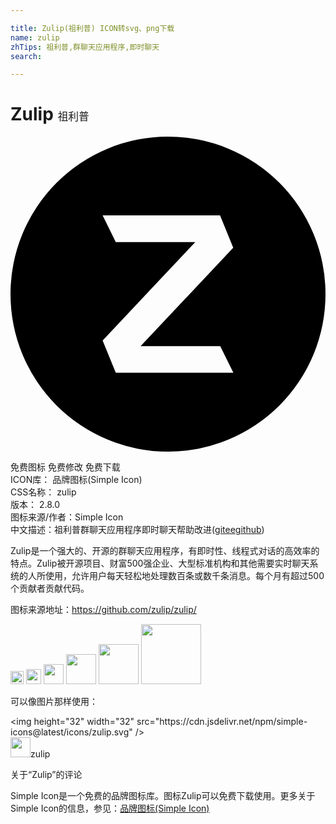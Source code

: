 ```yaml
---

title: Zulip(祖利普) ICON转svg、png下载
name: zulip
zhTips: 祖利普,群聊天应用程序,即时聊天
search: 

---
```


# Zulip  <small style="font-size: 60%;font-weight: 100">祖利普</small>

<div id="svg" class="svg-wrap">
<svg role="img" viewBox="0 0 24 24" xmlns="http://www.w3.org/2000/svg"><title>Zulip icon</title><path d="M24 12a12 12 0 1 1-24 0 12 12 0 0 1 24 0zm-8.03-6H7.02l1 2.03h6.06l-7.06 7.5 1 2.46h8.96l-1-2.02H9.91l7.06-7.5-1-2.46z"/></svg>
</div>
<detail full-name='zulip'></detail>

<div class="detail-page">
<p>
<span><span class="badge-success badge">免费图标</span> <span class="badge-success badge">免费修改</span>  <span class="badge-success badge">免费下载</span> </span>
<br/>
<span>
ICON库：
<span class="badge-secondary badge">品牌图标(Simple Icon)</span> 
</span>
<br/>
<span>
CSS名称：
<span class="badge-secondary badge">zulip</span> 
</span>

<br/>
<span>
版本：
<span class="badge-secondary badge">2.8.0</span> 
</span>
<br/>
<span>图标来源/作者：<span class="badge-light badge">Simple Icon</span></span> 
<br/>
<span class="zh-detail">中文描述：<span class="badge-primary badge">祖利普</span><span class="badge-primary badge">群聊天应用程序</span><span class="badge-primary badge">即时聊天</span><span class="help-link"><span>帮助改进</span>(<a href="https://gitee.com/liuwave/icon-helper/edit/master/json/brands/zulip.json" target="_blank" rel="noopener noreferrer">gitee</a><a href="https://github.com/liuwave/icon-helper/edit/master/json/brands/zulip.json" target="_blank" rel="noopener noreferrer">github</a></span>)</span><br/>
</p>
</div><div class="description description alert alert-light"><p>Zulip是一个强大的、开源的群聊天应用程序，有即时性、线程式对话的高效率的特点。Zulip被开源项目、财富500强企业、大型标准机构和其他需要实时聊天系统的人所使用，允许用户每天轻松地处理数百条或数千条消息。每个月有超过500个贡献者贡献代码。</p><p>图标来源地址：<a href="https://github.com/zulip/zulip/" target="_blank" rel="noopener noreferrer">https://github.com/zulip/zulip/</a></p></div>
<div class="alert alert-dark">
<img height="21" width="21" src="https://cdn.jsdelivr.net/npm/simple-icons@latest/icons/zulip.svg" />
<img height="24" width="24" src="https://cdn.jsdelivr.net/npm/simple-icons@latest/icons/zulip.svg" />
<img height="32" width="32" src="https://cdn.jsdelivr.net/npm/simple-icons@latest/icons/zulip.svg" />
<img height="48" width="48" src="https://cdn.jsdelivr.net/npm/simple-icons@latest/icons/zulip.svg" />
<img height="64" width="64" src="https://cdn.jsdelivr.net/npm/simple-icons@latest/icons/zulip.svg" />
<img height="96" width="96" src="https://cdn.jsdelivr.net/npm/simple-icons@latest/icons/zulip.svg" />

</div>
<div>
  <p>可以像图片那样使用：    
  </p>
  <div class="alert alert-primary" style="font-size: 14px">
    &lt;img height="32" width="32" src="https://cdn.jsdelivr.net/npm/simple-icons@latest/icons/zulip.svg" /&gt;
    <copy-btn content='<img height="32" width="32" src="https://cdn.jsdelivr.net/npm/simple-icons@latest/icons/zulip.svg" />'></copy-btn>
  </div>
  <div class="alert alert-secondary">
    <img height="32" width="32" src="https://cdn.jsdelivr.net/npm/simple-icons@latest/icons/zulip.svg" />zulip
    <copy-btn content="zulip" btn-title="复制图标名称"></copy-btn>
  </div>
</div>

<Vssue title="关于“Zulip”的评论" >关于“Zulip”的评论</Vssue>


<div><p>Simple Icon是一个免费的品牌图标库。图标Zulip可以免费下载使用。更多关于  Simple Icon的信息，参见：<a target="_blank" href="https://iconhelper.cn/brands.html">品牌图标(Simple Icon)</a>
</p></div>
